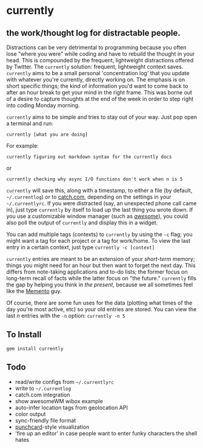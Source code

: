 currently
=========

the work/thought log for distractable people.
---------------------------------------------

Distractions can be very detrimental to programming because you often lose "where you were" while coding and have to rebuild the thought in your head. This is compounded by the frequent, lightweight distractions offered by Twitter. The `currently` solution: frequent, lightweight context saves. `currently` aims to be a small personal 'concentration log' that you update with whatever you're currently, directly working on. The emphasis is on short specific things; the kind of information you'd want to come back to after an hour break to get your mind in the right frame. This was borne out of a desire to capture thoughts at the end of the week in order to step right into coding Monday morning.

`currently` aims to be simple and tries to stay out of your way. Just pop open a terminal and run:

    currently [what you are doing]

For example:

    currently figuring out markdown syntax for the currently docs

or

    currently checking why async I/O functions don't work when n is 5

`currently` will save this, along with a timestamp, to either a file (by default, `~/.currentlog`) or to [catch.com](https://catch.com), depending on the settings in your `~/.currentlyrc`. If you were distracted (say, an unexpected phone call came in), just type `currently` by itself to load up the last thing you wrote down. If you use a customizable window manager (such as *[awesome](http://awesome.naquadah.org/)*), you could also poll the output of `currently` and display this in a widget.

You can add multiple tags (contexts) to `currently` by using the `-c` flag; you might want a tag for each project or a tag for work/home. To view the last entry in a certain context, just type `currently -c [context]` 

`currently` entries are meant to be an extension of your *short-term* memory; things you might need for an hour but then want to forget the next day. This differs from note-taking applications and to-do lists; the former focus on long-term recall of facts while the latter focus on "the future." `currently` fills the gap by helping you think in *the present*, because we all sometimes feel like the [Memento](http://www.imdb.com/title/tt0209144/) guy.

Of course, there are some fun uses for the data (plotting what times of the day you're most active, etc) so your old entries are stored. You can view the last *n* entries with the `-n` option: `currently -n 5`

To Install
----------

    gem install currently

Todo
----
* read/write configs from `~/.currentlyrc`
* write to `~/.currentlog`
* catch.com integration
* show awesomeWM wibox example
* auto-infer location tags from geolocation API
* color output
* sync-friendly file format
* [punchcard](http://gitready.com/images/punchcard.png)-style visualization
* 'fire up an editor' in case people want to enter funky characters the shell hates
